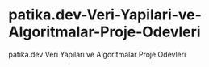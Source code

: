 # patika.dev-Veri-Yapilari-ve-Algoritmalar-Proje-Odevleri
patika.dev Veri Yapıları ve Algoritmalar Proje Odevleri
